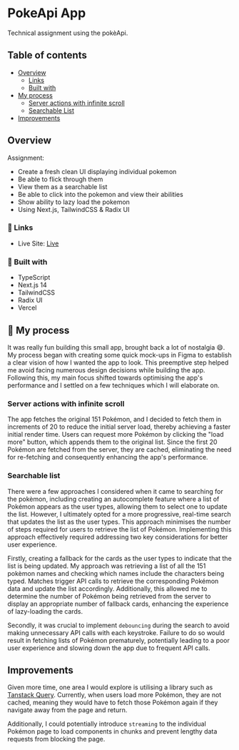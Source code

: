 # PokeApi App

Technical assignment using the pokèApi.

## Table of contents

- [Overview](#overview)
  - [Links](#links)
  - [Built with](#built-with)
- [My process](#my-process)
  - [Server actions with infinite scroll](server-actions-with-infinite-scroll)
  - [Searchable List](#searchable-list)
- [Improvements](#improvements)

## Overview

Assignment:

- Create a fresh clean UI displaying individual pokemon
- Be able to flick through them
- View them as a searchable list
- Be able to click into the pokemon and view their abilities
- Show ability to lazy load the pokemon
- Using Next.js, TailwindCSS & Radix UI

### 🔗&nbsp;Links

- Live Site: [Live](https://pokedex-jkellerman.vercel.app)

### 🧰&nbsp;Built with

- TypeScript
- Next.js 14
- TailwindCSS
- Radix UI
- Vercel

## 💭&nbsp;My process

It was really fun building this small app, brought back a lot of nostalgia 😄. My process began with creating some quick mock-ups in Figma to establish a clear vision of how I wanted the app to look. This preemptive step helped me avoid facing numerous design decisions while building the app. Following this, my main focus shifted towards optimising the app's performance and I settled on a few techniques which I will elaborate on.

### Server actions with infinite scroll

The app fetches the original 151 Pokémon, and I decided to fetch them in increments of 20 to reduce the initial server load, thereby achieving a faster initial render time. Users can request more Pokémon by clicking the "load more" button, which appends them to the original list. Since the first 20 Pokémon are fetched from the server, they are cached, eliminating the need for re-fetching and consequently enhancing the app's performance.

### Searchable list

There were a few approaches I considered when it came to searching for the pokèmon, including creating an autocomplete feature where a list of Pokémon appears as the user types, allowing them to select one to update the list. However, I ultimately opted for a more progressive, real-time search that updates the list as the user types. This approach minimises the number of steps required for users to retrieve the list of Pokémon. Implementing this approach effectively required addressing two key considerations for better user experience.

Firstly, creating a fallback for the cards as the user types to indicate that the list is being updated. My approach was retrieving a list of all the 151 pokèmon names and checking which names include the characters being typed. Matches trigger API calls to retrieve the corresponding Pokémon data and update the list accordingly. Additionally, this allowed me to determine the number of Pokémon being retrieved from the server to display an appropriate number of fallback cards, enhancing the experience of lazy-loading the cards.

Secondly, it was crucial to implement `debouncing` during the search to avoid making unnecessary API calls with each keystroke. Failure to do so would result in fetching lists of Pokémon prematurely, potentially leading to a poor user experience and slowing down the app due to frequent API calls.

## Improvements

Given more time, one area I would explore is utilising a library such as [Tanstack Query](https://tanstack.com/query/latest/docs/framework/react/guides/advanced-ssr). Currently, when users load more Pokémon, they are not cached, meaning they would have to fetch those Pokémon again if they navigate away from the page and return.

Additionally, I could potentially introduce `streaming` to the individual Pokémon page to load components in chunks and prevent lengthy data requests from blocking the page.
